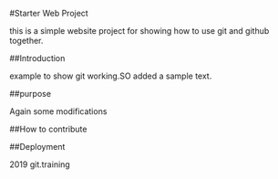 #Starter Web Project

this is a simple website project for showing
how  to use git and github together.

##Introduction

example to show git working.SO added a sample text.

##purpose

Again some modifications

##How to contribute

##Deployment

2019 git.training
